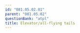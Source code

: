 ```yaml
---
id: "081.05.02.01"
parent: "081.05.02"
questionBank: "atpl"
title: Elevator/all-flying tails
---
```

